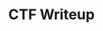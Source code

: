 ---
title: CTF Writeup
description: A collection of writeups for Capture The Flag (CTF) challenges.
image: /img/flag_logo.gif

# Badge style
style:
    background: "#2a9d8f"
    color: "#fff"
---